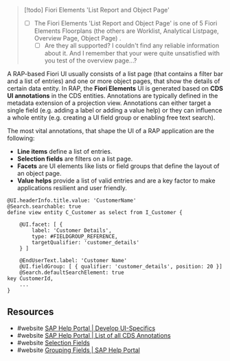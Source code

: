 > [!todo] Fiori Elements 'List Report and Object Page'
> - [ ] The Fiori Elements 'List Report and Object Page' is one of 5 Fiori Elements Floorplans (the others are Worklist, Analytical Listpage, Overview Page, Object Page) .
> 	- [ ] Are they all supported? I couldn't find any reliable information about it. And I remember that your were quite unsatisfied with you test of the overview page...?
> 

A RAP-based Fiori UI usually consists of a list page (that contains a filter bar and a list of entries) and one or more object pages, that show the details of certain data entity.
In RAP, the **Fiori Elements** UI is generated based on **CDS UI annotations** in the CDS entities. Annotations are typically defined in the metadata extension of a projection view. 
Annotations can either target a single field (e.g. adding a label or adding a value help) or they can influence a whole entity (e.g. creating a UI field group or enabling free text search).

 The most vital annotations, that shape the UI of a RAP application are the following:
- **Line items** define a list of entries.
- **Selection fields** are filters on a list page.
- **Facets** are UI elements like lists or field groups that define the layout of an object page.
- **Value helps** provide a list of valid entries and are a key factor to make applications resilient and user friendly. 

``` cds
@UI.headerInfo.title.value: 'CustomerName'
@Search.searchable: true
define view entity C_Customer as select from I_Customer {

	@UI.facet: [ {
		label: 'Customer Details',
		type: #FIELDGROUP_REFERENCE,
		targetQualifier: 'customer_details'
	} ]
	
	@EndUserText.label: 'Customer Name'
	@UI.fieldGroup: [ { qualifier: 'customer_details', position: 20 }]
	@Search.defaultSearchElement: true
key	CustomerId,
	...
}
```

## Resources
- #website [SAP Help Portal | Develop UI-Specifics](https://help.sap.com/docs/ABAP_PLATFORM_NEW/fc4c71aa50014fd1b43721701471913d/024de050bbe544498d425d48106141e6.html?locale=en-US)
- #website [SAP Help Portal | List of all CDS Annotations](https://help.sap.com/docs/ABAP_PLATFORM_NEW/fc4c71aa50014fd1b43721701471913d/130e02a697e14bf8b05dd6672c56250b.html?locale=en-US)
- #website [Selection Fields](https://help.sap.com/docs/ABAP_PLATFORM_NEW/fc4c71aa50014fd1b43721701471913d/e27b082ff3b849d8adba927794ffbd4f.html?locale=en-US&q=feature+control)
- #website [Grouping Fields | SAP Help Portal](https://help.sap.com/docs/abap-cloud/abap-rap/grouping-fields?locale=en-US)